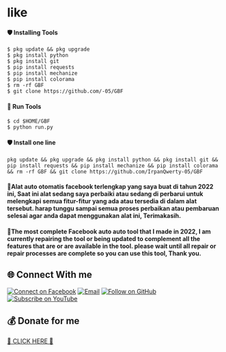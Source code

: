 # like


<h4 align="left">🛡 Installing Tools </h4>

```
$ pkg update && pkg upgrade
$ pkg install python
$ pkg install git
$ pip install requests
$ pip install mechanize
$ pip install colorama
$ rm -rf GBF
$ git clone https://github.com/-05/GBF 
```

<h4 align="left">🏃 Run Tools</h4>

```
$ cd $HOME/GBF
$ python run.py
```

<h4 align="left">🛡 Install one line</h4>

```
pkg update && pkg upgrade && pkg install python && pkg install git && pip install requests && pip install mechanize && pip install colorama && rm -rf GBF && git clone https://github.com/IrpanQwerty-05/GBF
```

<h4 align="left">📝Alat auto otomatis facebook terlengkap yang saya buat di tahun 2022 ini, Saat ini alat sedang saya perbaiki atau sedang di perbarui untuk melengkapi semua fitur-fitur yang ada atau tersedia di dalam alat tersebut. harap tunggu sampai semua proses perbaikan atau pembaruan selesai agar anda dapat menggunakan alat ini, Terimakasih.</h4>   

<h4 align="left">📝The most complete Facebook auto auto tool that I made in 2022, I am currently repairing the tool or being updated to complement all the features that are or are available in the tool. please wait until all repair or repair processes are complete so you can use this tool, Thank you. </h4>





<h2 align="left">🌐 Connect With me</h2>
<p align="left">
  <a href="https://www.facebook.com/irpan.qwerty"><img title="Connect on Facebook" src="https://img.shields.io/badge/Facebook-1877F2?style=for-the-badge&logo=facebook&logoColor=white"/></a>
  <a href="mailto:irpansopian172@gmail.com"><img title="Email" src="https://img.shields.io/badge/Gmail-D14836?style=for-the-badge&logo=gmail&logoColor=white"/></a>
  <a href="https://github.com/IrpanQwerty-05"><img title="Follow on GitHub" src="https://img.shields.io/badge/GitHub-100000?style=for-the-badge&logo=github&logoColor=white"/></a>
  <a href="https://youtube.com/channel/UC7swDqHCbdjxIWj2jkU5HNQ?sub_confirmation=1"><img title="Subscribe on YouTube" src="https://img.shields.io/badge/YouTube-FF0000?style=for-the-badge&logo=youtube&logoColor=white"/></a>
</p>

<h2 align="left">💰 Donate for me</h2>
<a href="https://saweria.co/irpansopian">💸 CLICK HERE 💸</a>




